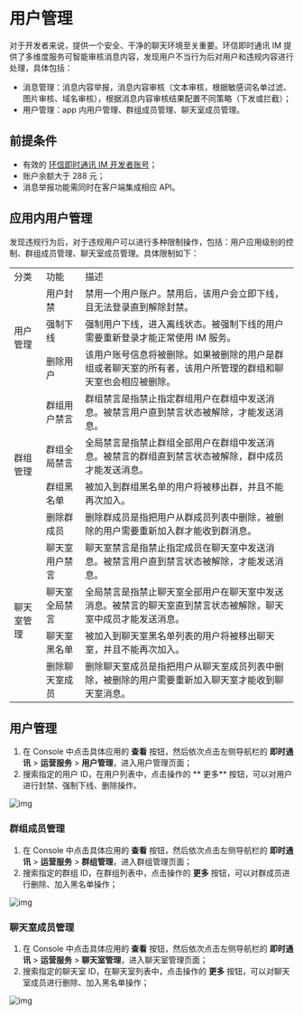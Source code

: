 # 用户管理

对于开发者来说，提供一个安全、干净的聊天环境至关重要。环信即时通讯 IM 提供了多维度服务可智能审核消息内容，发现用户不当行为后对用户和违规内容进行处理，具体包括：

- 消息管理：消息内容举报，消息内容审核（文本审核，根据敏感词名单过滤、图片审核、域名审核），根据消息内容审核结果配置不同策略（下发或拦截）；
- 用户管理：app 内用户管理、群组成员管理、聊天室成员管理。

## 前提条件

- 有效的 [环信即时通讯 IM 开发者账号](https://console.easemob.com/index)；
- 账户余额大于 288 元；
- 消息举报功能需同时在客户端集成相应 API。

## 应用内用户管理

发现违规行为后，对于违规用户可以进行多种限制操作，包括：用户应用级别的控制、群组成员管理、聊天室成员管理。具体限制如下：

<table>
   <tr>
      <td>分类</td>
      <td>功能</td>
      <td>描述</td>
   </tr>
   <tr>
      <td rowspan="3">用户管理</td>
      <td>用户封禁</td>
      <td>禁用一个用户账户。禁用后，该用户会立即下线，且无法登录直到解除封禁。</td>
      <tr>
         <td>强制下线</td>
         <td>强制用户下线，进入离线状态。被强制下线的用户需要重新登录才能正常使用 IM 服务。</td>
      </tr>
      <tr>
         <td>删除用户</td>
         <td>该用户账号信息将被删除。如果被删除的用户是群组或者聊天室的所有者，该用户所管理的群组和聊天室也会相应被删除。</td>
      </tr>
    </tr>
    <tr>
      <td rowspan="4">群组管理</td>
      <td>群组用户禁言</td>
      <td>群组禁言是指禁止指定群组用户在群组中发送消息。被禁言用户直到禁言状态被解除，才能发送消息。</td>
      <tr>
         <td>群组全局禁言</td>
         <td>全局禁言是指禁止群组全部用户在群组中发送消息。被禁言的群组直到禁言状态被解除，群中成员才能发送消息。</td>
      </tr>
      <tr>
         <td>群组黑名单</td>
         <td>被加入到群组黑名单的用户将被移出群，并且不能再次加入。</td>
      </tr>
      <tr>
         <td>删除群成员</td>
         <td>删除群成员是指把用户从群成员列表中删除，被删除的用户需要重新加入群才能收到群消息。</td>
      </tr>
   </tr>
    <tr>
      <td rowspan="4">聊天室管理</td>
      <td>聊天室用户禁言</td>
      <td>聊天室禁言是指禁止指定成员在聊天室中发送消息。被禁言用户直到禁言状态被解除，才能发送消息。</td>
      <tr>
         <td>聊天室全局禁言</td>
         <td>全局禁言是指禁止聊天室全部用户在聊天室中发送消息。被禁言的聊天室直到禁言状态被解除，聊天室中成员才能发送消息。</td>
         </tr>
      <tr>
      <td>聊天室黑名单</td>
      <td>被加入到聊天室黑名单列表的用户将被移出聊天室，并且不能再次加入。</td>
      </tr>
      <tr>
         <td>删除聊天室成员</td>
         <td>删除聊天室成员是指把用户从聊天室成员列表中删除，被删除的用户需要重新加入聊天室才能收到聊天室消息。</td>
         </tr>
    </tr>
</table>

## 用户管理

1. 在 Console 中点击具体应用的 **查看** 按钮，然后依次点击左侧导航栏的 **即时通讯** > **运营服务** > **用户管理**，进入用户管理页面；
2. 搜索指定的用户 ID，在用户列表中，点击操作的 **
更多** 按钮，可以对用户进行封禁、强制下线、删除操作。

![img](@static/images/moderation/moderation_usermgmt_01.png)

### 群组成员管理

1. 在 Console 中点击具体应用的 **查看** 按钮，然后依次点击左侧导航栏的 **即时通讯** > **运营服务** > **群组管理**，进入群组管理页面；
2. 搜索指定的群组 ID，在群组列表中，点击操作的 **更多** 按钮，可以对群成员进行删除、加入黑名单操作；

![img](@static/images/moderation/moderation_usermgmt_02.png)

### 聊天室成员管理

1. 在 Console 中点击具体应用的 **查看** 按钮，然后依次点击左侧导航栏的 **即时通讯** > **运营服务** > **聊天室管理**，进入聊天室管理页面；
2. 搜索指定的聊天室 ID，在聊天室列表中，点击操作的 **更多** 按钮，可以对聊天室成员进行删除、加入黑名单操作；

![img](@static/images/moderation/moderation_usermgmt_03.png)